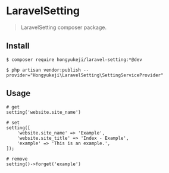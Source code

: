 # LaravelSetting

> LaravelSetting composer package.

## Install

```shell
$ composer require hongyukeji/laravel-setting:*@dev
```

```shell
$ php artisan vendor:publish --provider="Hongyukeji\LaravelSetting\SettingServiceProvider"
```

## Usage

```
# get
setting('website.site_name')

# set
setting([
    'website.site_name' => 'Example',
    'website.site_title' => 'Index - Example',
    'example' => 'This is an example.',
]);

# remove
setting()->forget('example')
```
